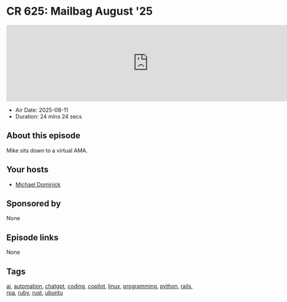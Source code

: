 # CR 625: Mailbag August '25

<iframe src="https://player.fireside.fm/v2/MLf2ZzhC+rVhwM8f-?theme=dark" width="740" height="200" frameborder="0" scrolling="no"></iframe>

* Air Date: 2025-08-11
* Duration: 24 mins 24 secs

## About this episode

Mike sits down to a virtual AMA.

## Your hosts
* [Michael Dominick](https://coder.show/hosts/michael)

## Sponsored by

None



## Episode links

None



## Tags

[ai](https://coder.show/tags/ai), [automation](https://coder.show/tags/automation), [chatgpt](https://coder.show/tags/chatgpt), [coding](https://coder.show/tags/coding), [copilot](https://coder.show/tags/copilot), [linux](https://coder.show/tags/linux), [programming](https://coder.show/tags/programming), [python](https://coder.show/tags/python), [rails](https://coder.show/tags/rails), [rpa](https://coder.show/tags/rpa), [ruby](https://coder.show/tags/ruby), [rust](https://coder.show/tags/rust), [ubuntu](https://coder.show/tags/ubuntu)